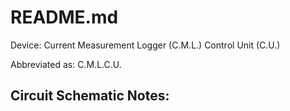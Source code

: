 # README.md

Device: Current Measurement Logger (C.M.L.) Control Unit (C.U.)

Abbreviated as: C.M.L.C.U.

## Circuit Schematic Notes: